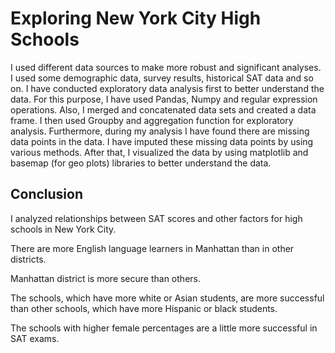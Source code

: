 # Exploring New York City High Schools

I used different data sources to make more robust and significant analyses. I used some demographic data, survey results, historical SAT data and so on. I have conducted exploratory data analysis first to better understand the data. For this purpose, I have used Pandas, Numpy and regular expression operations. Also, I merged and concatenated data sets and created a data frame. I then used Groupby and aggregation function for exploratory analysis. Furthermore, during my analysis I have found there are missing data points in the data. I have imputed these missing data points by using various methods. After that, I visualized the data by using matplotlib and basemap (for geo plots) libraries to better understand the data.

## Conclusion

I analyzed relationships between SAT scores and other factors for high schools in New York City. 

There are more English language learners in Manhattan than in other districts. 

Manhattan district is more secure than others.

The schools, which have more white or Asian students, are more successful than other schools, which have more Hispanic or black students.

The schools with higher female percentages are a little more successful in SAT exams.
